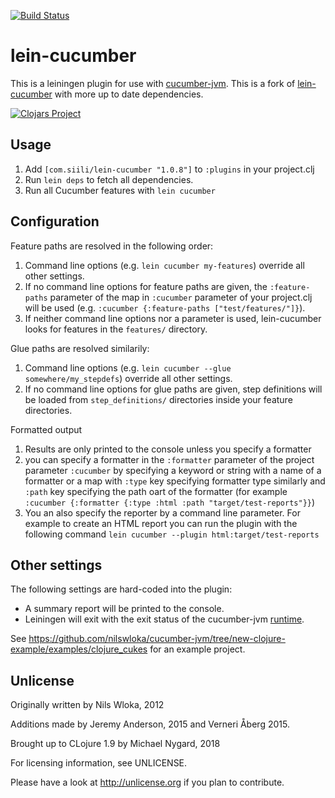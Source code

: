 [![Build Status](https://secure.travis-ci.org/mtnygard/lein-cucumber.png)](http://travis-ci.org/mtnygard/lein-cucumber)

# lein-cucumber

This is a leiningen plugin for use with [cucumber-jvm](https://github.com/cucumber/cucumber-jvm).
This is a fork of [lein-cucumber](http://github.com/nilswloka/lein-cucumber) with more up to date dependencies.

[![Clojars Project](https://img.shields.io/clojars/v/mtnygard/lein-cucumber.svg)](http://clojars.org/mtnygard/lein-cucumber)

## Usage

1. Add `[com.siili/lein-cucumber "1.0.8"]` to `:plugins` in your project.clj
2. Run `lein deps` to fetch all dependencies.
3. Run all Cucumber features with `lein cucumber`

## Configuration

Feature paths are resolved in the following order:

1. Command line options (e.g. `lein cucumber my-features`) override all other settings.
2. If no command line options for feature paths are given, the `:feature-paths` parameter of the map in `:cucumber` parameter of your project.clj will be used (e.g. `:cucumber {:feature-paths ["test/features/"]}`).
3. If neither command line options nor a parameter is used, lein-cucumber looks for features in the `features/` directory.

Glue paths are resolved similarily:

1. Command line options (e.g. `lein cucumber --glue somewhere/my_stepdefs`) override all other settings.
2. If no command line options for glue paths are given, step definitions will be loaded from `step_definitions/` directories inside your feature directories.

Formatted output

1. Results are only printed to the console unless you specify a formatter
2. you can specify a formatter in the `:formatter` parameter of the project parameter `:cucumber` by specifying a keyword or string with a name of a formatter or a map with `:type` key specifying formatter type similarly and `:path` key specifying the path oart of the formatter (for example `:cucumber {:formatter {:type :html :path "target/test-reports"}}`)
3. You an also specify the reporter by a command line parameter. For example to create an HTML report you can run the plugin with the following command `lein cucumber --plugin html:target/test-reports`

## Other settings

 The following settings are hard-coded into the plugin:

* A summary report will be printed to the console.
* Leiningen will exit with the exit status of the cucumber-jvm [runtime](https://github.com/cucumber/cucumber-jvm/blob/master/core/src/main/java/cucumber/runtime/Runtime.java).

See https://github.com/nilswloka/cucumber-jvm/tree/new-clojure-example/examples/clojure_cukes for an example project.

## Unlicense

Originally written by Nils Wloka, 2012

Additions made by Jeremy Anderson, 2015 and Verneri Åberg 2015.

Brought up to CLojure 1.9 by Michael Nygard, 2018

For licensing information, see UNLICENSE.

Please have a look at http://unlicense.org if you plan to contribute.
